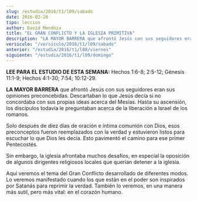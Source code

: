 ```yaml
---
slug: /estudia/2016/t1/l09/sabado
date: 2016-02-20
tipo: leccion
author: David Mendoza
title: "EL GRAN CONFLICTO Y LA IGLESIA PRIMITIVA"
description: "LA MAYOR BARRERA que afrontó Jesús con sus seguidores eran sus opiniones  preconcebidas. Descartaban lo que Jesús decía si no concordaba con sus  propias ideas acerca del Mesías. Hasta su ascensión, los discípulos todavía  le preguntaban acerca de la liberación a Isra..."
versiculo: "/versiculo/2016/t1/l09/sabado"
anterior: "/estudia/2016/t1/l08/viernes"
siguiente: "/estudia/2016/t1/l09/domingo"
---
```


**LEE PARA EL ESTUDIO DE ESTA SEMANA:** Hechos 1:6-8; 2:5-12; Génesis 11:1-9; Hechos 4:1-30; 7:54; 10:12-29.

**LA MAYOR BARRERA** que afrontó Jesús con sus seguidores eran sus opiniones preconcebidas. Descartaban lo que Jesús decía si no concordaba con sus propias ideas acerca del Mesías. Hasta su ascensión, los discípulos todavía le preguntaban acerca de la liberación a Israel de los romanos.

Solo después de diez días de oración e íntima comunión con Dios, esos preconceptos fueron reemplazados con la verdad y estuvieron listos para escuchar lo que Dios les decía. Esto pavimentó el camino para ese primer Pentecostés.

Sin embargo, la iglesia afrontaba muchos desafíos, en especial la oposición de algunos dirigentes religiosos locales que querían detener a la iglesia.

Aquí veremos el tema del Gran Conflicto desarrollado de diferentes modos. Lo veremos manifestado cuando los que están en el poder son inspirados por Satanás para reprimir la verdad. También lo veremos, en una manera más sutil, pero más vital: en el corazón humano.
